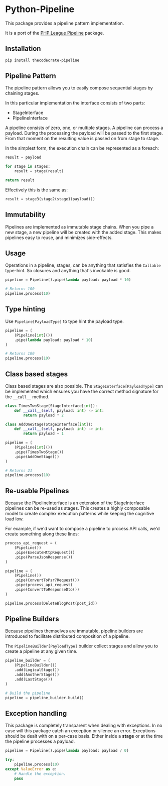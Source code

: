 # Python-Pipeline

This package provides a pipeline pattern implementation.

It is a port of the [PHP League Pipeline](https://github.com/thephpleague/pipeline) package.

## Installation

```bash
pip install thecodecrate-pipeline
```

## Pipeline Pattern

The pipeline pattern allows you to easily compose sequential stages by
chaining stages.

In this particular implementation the interface consists of two parts:

- StageInterface
- PipelineInterface

A pipeline consists of zero, one, or multiple stages. A pipeline can process
a payload. During the processing the payload will be passed to the first stage.
From that moment on the resulting value is passed on from stage to stage.

In the simplest form, the execution chain can be represented as a foreach:

```python
result = payload

for stage in stages:
    result = stage(result)

return result
```

Effectively this is the same as:

```python
result = stage3(stage2(stage1(payload)))
```

## Immutability

Pipelines are implemented as immutable stage chains. When you pipe a new
stage, a new pipeline will be created with the added stage. This makes
pipelines easy to reuse, and minimizes side-effects.

## Usage

Operations in a pipeline, stages, can be anything that satisfies the `Callable`
type-hint. So closures and anything that's invokable is good.

```python
pipeline = Pipeline().pipe(lambda payload: payload * 10)

# Returns 100
pipeline.process(10)
```

## Type hinting

Use `Pipeline[PayloadType]` to type hint the payload type.

```python
pipeline = (
    (Pipeline[int]())
    .pipe(lambda payload: payload * 10)
)

# Returns 100
pipeline.process(10)
```

## Class based stages

Class based stages are also possible. The `StageInterface[PayloadType]`
can be implemented which ensures you have the correct method signature
for the `__call__` method.

```python
class TimesTwoStage(StageInterface[int]):
    def __call__(self, payload: int) -> int:
        return payload * 2

class AddOneStage(StageInterface[int]):
    def __call__(self, payload: int) -> int:
        return payload + 1

pipeline = (
    (Pipeline[int]())
    .pipe(TimesTwoStage())
    .pipe(AddOneStage())
)

# Returns 21
pipeline.process(10)
```

## Re-usable Pipelines

Because the PipelineInterface is an extension of the StageInterface
pipelines can be re-used as stages. This creates a highly composable model
to create complex execution patterns while keeping the cognitive load low.

For example, if we'd want to compose a pipeline to process API calls, we'd create
something along these lines:

```python
process_api_request = (
    (Pipeline())
    .pipe(ExecuteHttpRequest())
    .pipe(ParseJsonResponse())
)

pipeline = (
    (Pipeline())
    .pipe(ConvertToPsr7Request())
    .pipe(process_api_request)
    .pipe(ConvertToResponseDto())
)

pipeline.process(DeleteBlogPost(post_id))
```

## Pipeline Builders

Because pipelines themselves are immutable, pipeline builders are introduced to
facilitate distributed composition of a pipeline.

The `PipelineBuilder[PayloadType]` builder collect stages and
allow you to create a pipeline at any given time.

```python
pipeline_builder = (
    (PipelineBuilder())
    .add(LogicalStage())
    .add(AnotherStage())
    .add(LastStage())
)

# Build the pipeline
pipeline = pipeline_builder.build()
```

## Exception handling

This package is completely transparent when dealing with exceptions. In no case
will this package catch an exception or silence an error. Exceptions should be
dealt with on a per-case basis. Either inside a __stage__ or at the time the
pipeline processes a payload.

```python
pipeline = Pipeline().pipe(lambda payload: payload / 0)

try:
    pipeline.process(10)
except ValueError as e:
    # Handle the exception.
    pass
```
